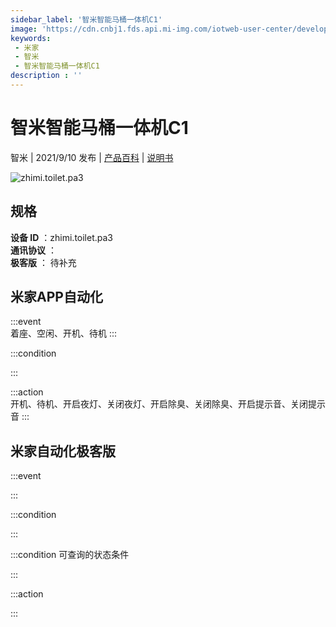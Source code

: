 ```yaml
---
sidebar_label: '智米智能马桶一体机C1'
image: 'https://cdn.cnbj1.fds.api.mi-img.com/iotweb-user-center/developer_167906899408875nV3ifv.png?GalaxyAccessKeyId=AKVGLQWBOVIRQ3XLEW&Expires=9223372036854775807&Signature=a/gFW8Lace3HL+PLbas4gMY76fU='
keywords: 
 - 米家
 - 智米
 - 智米智能马桶一体机C1
description : ''
---
```

# 智米智能马桶一体机C1

智米 | 2021/9/10 发布 | [产品百科](https://home.mi.com/webapp/content/baike/product/index.html?model=zhimi.toilet.pa3/) | [说明书](https://home.mi.com/views/introduction.html?model=zhimi.toilet.pa3&region=cn)

![zhimi.toilet.pa3](https://cdn.cnbj1.fds.api.mi-img.com/iotweb-user-center/developer_167906899408875nV3ifv.png?GalaxyAccessKeyId=AKVGLQWBOVIRQ3XLEW&Expires=9223372036854775807&Signature=a/gFW8Lace3HL+PLbas4gMY76fU=)

## 规格  
> 
**设备 ID** ：zhimi.toilet.pa3  
**通讯协议** ：  
**极客版**  ： 待补充 


## 米家APP自动化  

:::event  
着座、空闲、开机、待机
:::

:::condition  

:::

:::action   
开机、待机、开启夜灯、关闭夜灯、开启除臭、关闭除臭、开启提示音、关闭提示音
:::

## 米家自动化极客版  

:::event  

:::

:::condition  

:::

:::condition 可查询的状态条件  

:::

:::action  

:::

        
